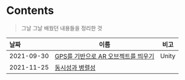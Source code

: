 # Contents

> 그날 그날 배웠던 내용들을 정리한 것

| 날짜       | 이름                                                 | 비고  |
| :--------- | ---------------------------------------------------- | :---: |
| 2021-09-30 | [GPS를 기반으로 AR 오브젝트를 띄우기](./20210930.md) | Unity |
| 2021-11-25 | [동시성과 병렬성](./20211125.pdf)                    |       |

 
  
